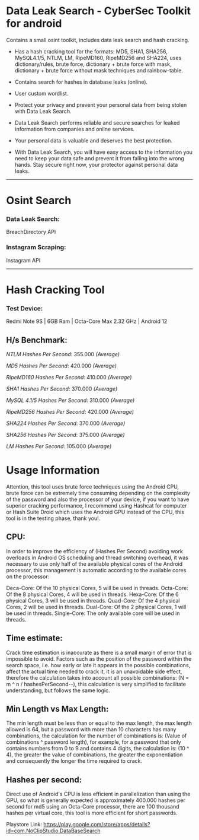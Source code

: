# Data Leak Search - CyberSec Toolkit for android
Contains a small osint toolkit, includes data leak search and hash cracking.


- Has a hash cracking tool for the formats: MD5, SHA1, SHA256, MySQL4.1/5, NTLM, LM, RipeMD160, RipeMD256 and SHA224, uses dictionary/rules, brute force, dictionary + brute force with mask, dictionary + brute force without mask techniques and rainbow-table.

- Contains search for hashes in database leaks (online).

- User custom wordlist.

- Protect your privacy and prevent your personal data from being stolen with Data Leak Search.

- Data Leak Search performs reliable and secure searches for leaked information from companies and online services.

- Your personal data is valuable and deserves the best protection.

- With Data Leak Search, you will have easy access to the information you need to keep your data safe and prevent it from falling into the wrong hands. Stay secure right now, your protector against personal data leaks.

---

# Osint Search

### Data Leak Search: 
  BreachDirectory API

### Instagram Scraping: 
  Instagram API

---

# Hash Cracking Tool

### Test Device: 
  Redmi Note 9S | 6GB Ram | Octa-Core Max 2.32 GHz | Android 12

## H/s Benchmark:


*NTLM Hashes Per Second*: 355.000 *(Average)*

*MD5 Hashes Per Second*: 420.000 *(Average)*

*RipeMD160 Hashes Per Second*: 410.000 *(Average)*

*SHA1 Hashes Per Second*: 370.000 *(Average)*

*MySQL 4.1/5 Hashes Per Second*: 310.000 *(Average)*

*RipeMD256 Hashes Per Second*: 420.000 *(Average)*

*SHA224 Hashes Per Second*: 370.000 *(Average)*

*SHA256 Hashes Per Second*: 375.000 *(Average)*

*LM Hashes Per Second*: 105.000 *(Average)*


# Usage Information


  Attention, this tool uses brute force techniques using the Android CPU, brute force can be extremely time consuming depending on the complexity of the password and also the processor of your device, if you want to have superior cracking performance, I recommend using Hashcat for computer or Hash Suite Droid which uses the Android GPU instead of the CPU, this tool is in the testing phase, thank you!.

## CPU:
  In order to improve the efficiency of (Hashes Per Second) avoiding work overloads in Android OS scheduling and thread switching overhead, it was necessary to use only half of the available physical cores of the Android processor, this management is automatic according to the available cores on the processor:


Deca-Core: Of the 10 physical Cores, 5 will be used in threads.
Octa-Core: Of the 8 physical Cores, 4 will be used in threads.
Hexa-Core: Of the 6 physical Cores, 3 will be used in threads.
Quad-Core: Of the 4 physical Cores, 2 will be used in threads.
Dual-Core: Of the 2 physical Cores, 1 will be used in threads.
Single-Core: The only available core will be used in threads.


## Time estimate:


  Crack time estimation is inaccurate as there is a small margin of error that is impossible to avoid. Factors such as the position of the password within the search space, i.e. how early or late it appears in the possible combinations, affect the actual time needed to crack it, it is an unavoidable side effect, therefore the calculation takes into account all possible combinations: (N = m ^ n / hashesPerSecond--), this calculation is very simplified to facilitate understanding, but follows the same logic.


## Min Length vs Max Length:


  The min length must be less than or equal to the max length, the max length allowed is 64, but a password with more than 10 characters has many combinations, the calculation for the number of combinations is: (Value of combinations ^ password length), for example, for a password that only contains numbers from 0 to 9 and contains 4 digits, the calculation is: (10 ^ 4), the greater the value of combinations, the greater the exponentiation and consequently the longer the time required to crack.


## Hashes per second:


  Direct use of Android's CPU is less efficient in parallelization than using the GPU, so what is generally expected is approximately 400.000 hashes per second for md5 using an Octa-Core processor, there are 100 thousand hashes per virtual core, this tool is more efficient for short passwords.


Playstore Link: https://play.google.com/store/apps/details?id=com.NoClipStudio.DataBaseSearch
